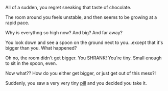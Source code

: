 All of a sudden, you regret sneaking that taste of chocolate. 

The room around you feels unstable, and then seems to be growing at a rapid pace. 

Why is everythng so high now? And big? And far away? 

You look down and see a spoon on the ground next to you...except that it's bigger than you. What happened?

Oh no, the room didn't get bigger. You SHRANK! You're tiny. Small enough to sit in the spoon, even. 

Now what?? How do you either get bigger, or just get out of this mess?!

Suddenly, you saw a very very tiny [pill](../super-man/save-the-word.md) and you decided you take it.